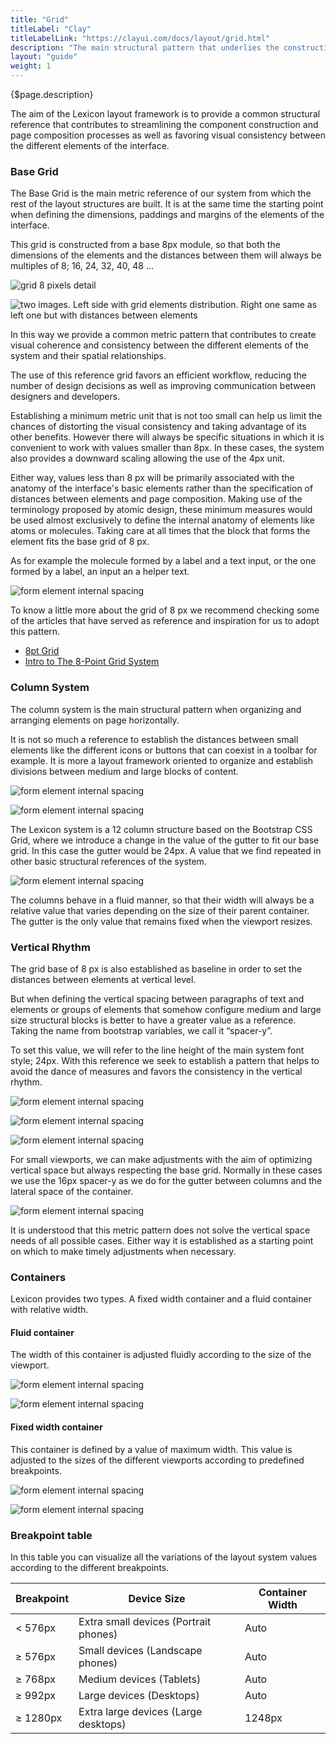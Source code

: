 ```yaml
---
title: "Grid"
titleLabel: "Clay"
titleLabelLink: "https://clayui.com/docs/layout/grid.html"
description: "The main structural pattern that underlies the construction and positioning of all system components."
layout: "guide"
weight: 1
---
```


<div class="page-description">{$page.description}</div>


The aim of the Lexicon layout framework is to provide a common structural reference that contributes to streamlining the component construction and page composition processes as well as favoring visual consistency between the different elements of the interface.

### Base Grid

The Base Grid is the main metric reference of our system from which the rest of the layout structures are built. It is at the same time the starting point when defining the dimensions, paddings and margins of the elements of the interface.

This grid is constructed from a base 8px module, so that both the dimensions of the elements and the distances between them will always be multiples of 8; 16, 24, 32, 40, 48 …

![grid 8 pixels detail](../../../images/Grid01.png)

![two images. Left side with grid elements distribution. Right one same as left one but with distances between elements](../../../images/Grid02.png)  

In this way we provide a common metric pattern that contributes to create visual coherence and consistency between the different elements of the system and their spatial relationships.

The use of this reference grid favors an efficient workflow, reducing the number of design decisions as well as improving communication between designers and developers.

Establishing a minimum metric unit that is not too small can help us limit the chances of distorting the visual consistency and taking advantage of its other benefits. However there will always be specific situations in which it is convenient to work with values ​​smaller than 8px. In these cases, the system also provides a downward scaling allowing the use of the 4px unit.

Either way, values ​​less than 8 px will be primarily associated with the anatomy of the interface's basic elements rather than the specification of distances between elements and page composition. Making use of the terminology proposed by atomic design, these minimum measures would be used almost exclusively to define the internal anatomy of elements like atoms or molecules. Taking care at all times that the block that forms the element fits the base grid of 8 px. 

As for example the molecule formed by a label and a text input, or the one formed by a label, an input an a helper text.

![form element internal spacing](../../../images/Grid03.png)  

To know a little more about the grid of 8 px we recommend checking some of the articles that have served as reference and inspiration for us to adopt this pattern.

* [8pt Grid](https://spec.fm/specifics/8-pt-grid)
* [Intro to The 8-Point Grid System](https://builttoadapt.io/intro-to-the-8-point-grid-system-d2573cde8632)

### Column System

The column system is the main structural pattern when organizing and arranging elements on page horizontally.

It is not so much a reference to establish the distances between small elements like the different icons or buttons that can coexist in a toolbar for example. It is more a layout framework oriented to organize and establish divisions between medium and large blocks of content.

![form element internal spacing](../../../images/Grid04.png)

![form element internal spacing](../../../images/Grid05.png)

The Lexicon system is a 12 column structure based on the Bootstrap CSS Grid, where we introduce a change in the value of the gutter to fit our base grid. In this case the gutter would be 24px. A value that we find repeated in other basic structural references of the system.

![form element internal spacing](../../../images/Grid06.png)

The columns behave in a fluid manner, so that their width will always be a relative value that varies depending on the size of their parent container. The gutter is the only value that remains fixed when the viewport resizes.

### Vertical Rhythm

The grid base of 8 px is also established as baseline in order to set the distances between elements at vertical level. 

But when defining the vertical spacing between paragraphs of text and elements or groups of elements that somehow configure medium and large size structural blocks is better to have a greater value as a reference. Taking the name from bootstrap variables, we call it “spacer-y”.

To set this value, we will refer to the line height of the main system font style; 24px. With this reference we seek to establish a pattern that helps to avoid the dance of measures and favors the consistency in the vertical rhythm.

![form element internal spacing](../../../images/GridVertRhythm01.png)

![form element internal spacing](../../../images/GridVertRhythm02.png)

![form element internal spacing](../../../images/GridVertRhythm03.png)

For small viewports, we can make adjustments with the aim of optimizing vertical space but always respecting the base grid. Normally in these cases we use the 16px spacer-y as we do for the gutter between columns and the lateral space of the container.

![form element internal spacing](../../../images/GridVertRhythm04.png)

It is understood that this metric pattern does not solve the vertical space needs of all possible cases. Either way it is established as a starting point on which to make timely adjustments when necessary.

### Containers

Lexicon provides two types. A  fixed width container and a fluid container with relative width.

#### Fluid container

The width of this container is adjusted fluidly according to the size of the viewport.

![form element internal spacing](../../../images/grid_container_fluid.png)

![form element internal spacing](../../../images/grid_container_fluid_g.png)

#### Fixed width container

This container is defined by a value of maximum width. This value is adjusted to the sizes of the different viewports according to predefined breakpoints.

![form element internal spacing](../../../images/grid_container_fixed.png)

![form element internal spacing](../../../images/grid_container_fixed_g.png)

### Breakpoint table

In this table you can visualize all the variations of the layout system values according to the different breakpoints.

| Breakpoint | Device Size | Container Width |
| ---------- | ----------- | ------------------- |
| < 576px | Extra small devices (Portrait phones) | Auto |
| &ge; 576px | Small devices (Landscape phones) | Auto |
| &ge; 768px | Medium devices (Tablets) | Auto |
| &ge; 992px | Large devices (Desktops) | Auto |
| &ge; 1280px | Extra large devices (Large desktops) | 1248px |
